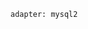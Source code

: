 <!-- usedin: [ _includes/_inlines/Tutorials/common/2013-09-26-db-config-test-group-errors/2013-09-26-db-config-test-group-errors_the-basics.md] -->

```
adapter: mysql2
```
